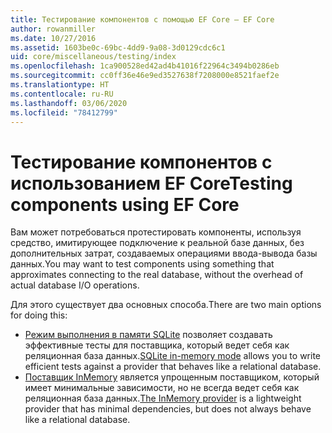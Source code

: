 ```yaml
---
title: Тестирование компонентов с помощью EF Core — EF Core
author: rowanmiller
ms.date: 10/27/2016
ms.assetid: 1603be0c-69bc-4dd9-9a08-3d0129cdc6c1
uid: core/miscellaneous/testing/index
ms.openlocfilehash: 1ca900528ed42ad4b41016f22964c3494b0286eb
ms.sourcegitcommit: cc0ff36e46e9ed3527638f7208000e8521faef2e
ms.translationtype: HT
ms.contentlocale: ru-RU
ms.lasthandoff: 03/06/2020
ms.locfileid: "78412799"
---
```

# <a name="testing-components-using-ef-core"></a><span data-ttu-id="4ddfe-102">Тестирование компонентов с использованием EF Core</span><span class="sxs-lookup"><span data-stu-id="4ddfe-102">Testing components using EF Core</span></span>

<span data-ttu-id="4ddfe-103">Вам может потребоваться протестировать компоненты, используя средство, имитирующее подключение к реальной базе данных, без дополнительных затрат, создаваемых операциями ввода-вывода базы данных.</span><span class="sxs-lookup"><span data-stu-id="4ddfe-103">You may want to test components using something that approximates connecting to the real database, without the overhead of actual database I/O operations.</span></span>

<span data-ttu-id="4ddfe-104">Для этого существует два основных способа.</span><span class="sxs-lookup"><span data-stu-id="4ddfe-104">There are two main options for doing this:</span></span>

* <span data-ttu-id="4ddfe-105">[Режим выполнения в памяти SQLite](sqlite.md) позволяет создавать эффективные тесты для поставщика, который ведет себя как реляционная база данных.</span><span class="sxs-lookup"><span data-stu-id="4ddfe-105">[SQLite in-memory mode](sqlite.md) allows you to write efficient tests against a provider that behaves like a relational database.</span></span>
* <span data-ttu-id="4ddfe-106">[Поставщик InMemory](in-memory.md) является упрощенным поставщиком, который имеет минимальные зависимости, но не всегда ведет себя как реляционная база данных.</span><span class="sxs-lookup"><span data-stu-id="4ddfe-106">[The InMemory provider](in-memory.md) is a lightweight provider that has minimal dependencies, but does not always behave like a relational database.</span></span>
